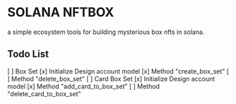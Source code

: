 # SOLANA NFTBOX
a simple ecosystem tools for building mysterious box nfts in solana.

## Todo List
[ ] Box Set
  [x] Initialize Design account model
  [x] Method "create_box_set"
  [ ] Method "delete_box_set"
[ ] Card Box Set 
  [x] Initialize Design account model
  [x] Method "add_card_to_box_set"
  [ ] Method "delete_card_to_box_set"
